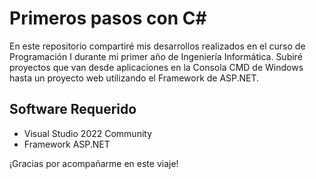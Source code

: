 # Primeros pasos con C#

En este repositorio compartiré mis desarrollos realizados en el curso de Programación I durante mi primer año de Ingeniería Informática. Subiré proyectos que van desde aplicaciones en la Consola CMD de Windows hasta un proyecto web utilizando el Framework de ASP.NET.

## Software Requerido
- Visual Studio 2022 Community
- Framework ASP.NET

¡Gracias por acompañarme en este viaje!
